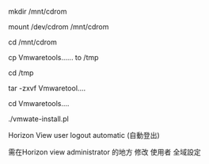 mkdir /mnt/cdrom

mount /dev/cdrom /mnt/cdrom

cd /mnt/cdrom

cp Vmwaretools...... to /tmp

cd /tmp

tar -zxvf Vmwaretool....

cd Vmwaretools....

./vmwate-install.pl







Horizon View user logout automatic (自動登出)

需在Horizon view administrator 的地方
修改 使用者 全域設定
